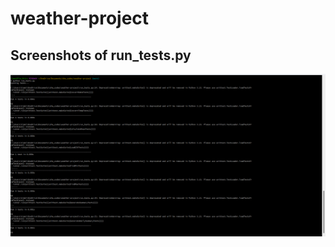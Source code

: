 # weather-project


## Screenshots of run_tests.py

![ Screenshot of results]( ./run_tests_screenshot_results.png )


